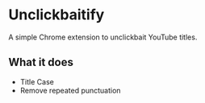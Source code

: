 # Unclickbaitify

A simple Chrome extension to unclickbait YouTube titles.

## What it does
- Title Case
- Remove repeated punctuation